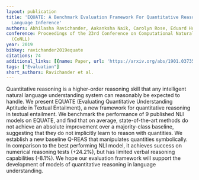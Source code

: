 ```yaml
---
layout: publication
title: 'EQUATE: A Benchmark Evaluation Framework For Quantitative Reasoning In Natural
  Language Inference'
authors: Abhilasha Ravichander, Aakanksha Naik, Carolyn Rose, Eduard Hovy
conference: Proceedings of the 23rd Conference on Computational Natural Language Learning
  (CoNLL)
year: 2019
bibkey: ravichander2019equate
citations: 74
additional_links: [{name: Paper, url: 'https://arxiv.org/abs/1901.03735'}]
tags: ["Evaluation"]
short_authors: Ravichander et al.
---
```

Quantitative reasoning is a higher-order reasoning skill that any intelligent
natural language understanding system can reasonably be expected to handle. We
present EQUATE (Evaluating Quantitative Understanding Aptitude in Textual
Entailment), a new framework for quantitative reasoning in textual entailment.
We benchmark the performance of 9 published NLI models on EQUATE, and find that
on average, state-of-the-art methods do not achieve an absolute improvement
over a majority-class baseline, suggesting that they do not implicitly learn to
reason with quantities. We establish a new baseline Q-REAS that manipulates
quantities symbolically. In comparison to the best performing NLI model, it
achieves success on numerical reasoning tests (+24.2%), but has limited verbal
reasoning capabilities (-8.1%). We hope our evaluation framework will support
the development of models of quantitative reasoning in language understanding.